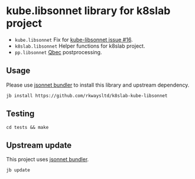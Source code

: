# kube.libsonnet library for k8slab project

- `kube.libsonnet` Fix for [kube-libsonnet issue #16](https://github.com/bitnami-labs/kube-libsonnet/issues/16).
- `k8slab.libsonnet` Helper functions for k8slab project.
- `pp.libsonnet` [Qbec](https://github.com/splunk/qbec) postprocessing.

## Usage

Please use [jsonnet bundler](https://github.com/jsonnet-bundler/jsonnet-bundler) to install this library and upstream dependency.

    jb install https://github.com/rkwaysltd/k8slab-kube-libsonnet

## Testing

    cd tests && make

## Upstream update

This project uses [jsonnet bundler](https://github.com/jsonnet-bundler/jsonnet-bundler).

    jb update
